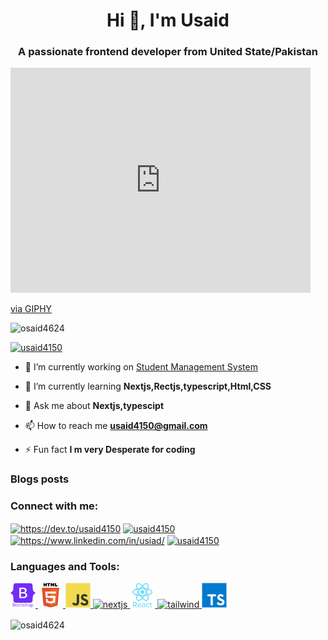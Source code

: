 <h1 align="center">Hi 👋, I'm Usaid</h1>
<h3 align="center">A passionate frontend developer from United State/Pakistan</h3>
<iframe src="https://giphy.com/embed/PI3QGKFN6XZUCMMqJm" width="480" height="360" style="" frameBorder="0" class="giphy-embed" allowFullScreen></iframe><p><a href="https://giphy.com/gifs/scaler-official-work-office-computer-PI3QGKFN6XZUCMMqJm">via GIPHY</a></p>

<p align="left"> <img src="https://komarev.com/ghpvc/?username=osaid4624&label=Profile%20views&color=0e75b6&style=flat" alt="osaid4624" /> </p>

<p align="left"> <a href="https://twitter.com/usaid4150" target="blank"><img src="https://img.shields.io/twitter/follow/usaid4150?logo=twitter&style=for-the-badge" alt="usaid4150" /></a> </p>

- 🔭 I’m currently working on [Student Management System](https://github.com/osaid4624/student-mangment.git)

- 🌱 I’m currently learning **Nextjs,Rectjs,typescript,Html,CSS**

- 💬 Ask me about **Nextjs,typescipt**

- 📫 How to reach me **usaid4150@gmail.com**

- ⚡ Fun fact **I m very Desperate for coding**

### Blogs posts
<!-- BLOG-POST-LIST:START -->
<!-- BLOG-POST-LIST:END -->

<h3 align="left">Connect with me:</h3>
<p align="left">
<a href="https://dev.to/https://dev.to/usaid4150" target="blank"><img align="center" src="https://raw.githubusercontent.com/rahuldkjain/github-profile-readme-generator/master/src/images/icons/Social/devto.svg" alt="https://dev.to/usaid4150" height="30" width="40" /></a>
<a href="https://twitter.com/usaid4150" target="blank"><img align="center" src="https://raw.githubusercontent.com/rahuldkjain/github-profile-readme-generator/master/src/images/icons/Social/twitter.svg" alt="usaid4150" height="30" width="40" /></a>
<a href="https://linkedin.com/in/https://www.linkedin.com/in/usiad/" target="blank"><img align="center" src="https://raw.githubusercontent.com/rahuldkjain/github-profile-readme-generator/master/src/images/icons/Social/linked-in-alt.svg" alt="https://www.linkedin.com/in/usiad/" height="30" width="40" /></a>
<a href="https://discord.gg/usaid4150" target="blank"><img align="center" src="https://raw.githubusercontent.com/rahuldkjain/github-profile-readme-generator/master/src/images/icons/Social/discord.svg" alt="usaid4150" height="30" width="40" /></a>
</p>

<h3 align="left">Languages and Tools:</h3>
<p align="left"> <a href="https://getbootstrap.com" target="_blank" rel="noreferrer"> <img src="https://raw.githubusercontent.com/devicons/devicon/master/icons/bootstrap/bootstrap-plain-wordmark.svg" alt="bootstrap" width="40" height="40"/> </a> <a href="https://www.w3.org/html/" target="_blank" rel="noreferrer"> <img src="https://raw.githubusercontent.com/devicons/devicon/master/icons/html5/html5-original-wordmark.svg" alt="html5" width="40" height="40"/> </a> <a href="https://developer.mozilla.org/en-US/docs/Web/JavaScript" target="_blank" rel="noreferrer"> <img src="https://raw.githubusercontent.com/devicons/devicon/master/icons/javascript/javascript-original.svg" alt="javascript" width="40" height="40"/> </a> <a href="https://nextjs.org/" target="_blank" rel="noreferrer"> <img src="https://cdn.worldvectorlogo.com/logos/nextjs-2.svg" alt="nextjs" width="40" height="40"/> </a> <a href="https://reactjs.org/" target="_blank" rel="noreferrer"> <img src="https://raw.githubusercontent.com/devicons/devicon/master/icons/react/react-original-wordmark.svg" alt="react" width="40" height="40"/> </a> <a href="https://tailwindcss.com/" target="_blank" rel="noreferrer"> <img src="https://www.vectorlogo.zone/logos/tailwindcss/tailwindcss-icon.svg" alt="tailwind" width="40" height="40"/> </a> <a href="https://www.typescriptlang.org/" target="_blank" rel="noreferrer"> <img src="https://raw.githubusercontent.com/devicons/devicon/master/icons/typescript/typescript-original.svg" alt="typescript" width="40" height="40"/> </a> </p>

<p><img align="center" src="https://github-readme-stats.vercel.app/api/top-langs?username=osaid4624&show_icons=true&locale=en&layout=compact" alt="osaid4624" /></p>
